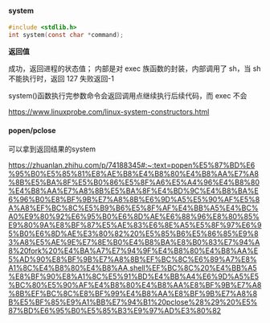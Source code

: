 #### system

```c
#include <stdlib.h>
int system(const char *command);
```

**返回值**

成功，返回进程的状态值；
内部是对 exec 族函数的封装，内部调用了 sh，当 sh 不能执行时，返回 127
失败返回-1

system()函数执行完参数命令会返回调用点继续执行后续代码，而 exec 不会

https://www.linuxprobe.com/linux-system-constructors.html


#### popen/pclose

可以拿到返回结果的system

https://zhuanlan.zhihu.com/p/74188345#:~:text=popen%E5%87%BD%E6%95%B0%E5%85%81%E8%AE%B8%E4%B8%80%E4%B8%AA%E7%A8%8B%E5%BA%8F%E5%B0%86%E5%8F%A6%E5%A4%96%E4%B8%80%E4%B8%AA%E7%A8%8B%E5%BA%8F%E4%BD%9C%E4%B8%BA%E6%96%B0%E8%BF%9B%E7%A8%8B%E6%9D%A5%E5%90%AF%E5%8A%A8%EF%BC%8C%E5%B9%B6%E5%8F%AF%E4%BB%A5%E4%BC%A0%E9%80%92%E6%95%B0%E6%8D%AE%E6%88%96%E8%80%85%E9%80%9A%E8%BF%87%E5%AE%83%E6%8E%A5%E5%8F%97%E6%95%B0%E6%8D%AE%E3%80%82%20%E5%85%B6%E5%86%85%E9%83%A8%E5%AE%9E%E7%8E%B0%E4%B8%BA%E8%B0%83%E7%94%A8%20fork%20%E4%BA%A7%E7%94%9F%E4%B8%80%E4%B8%AA%E5%AD%90%E8%BF%9B%E7%A8%8B%EF%BC%8C%E6%89%A7%E8%A1%8C%E4%B8%80%E4%B8%AA,shell%EF%BC%8C%20%E4%BB%A5%E8%BF%90%E8%A1%8C%E5%91%BD%E4%BB%A4%E6%9D%A5%E5%BC%80%E5%90%AF%E4%B8%80%E4%B8%AA%E8%BF%9B%E7%A8%8B%EF%BC%8C%E8%BF%99%E4%B8%AA%E8%BF%9B%E7%A8%8B%E5%BF%85%E9%A1%BB%E7%94%B1%20pclose%28%29%20%E5%87%BD%E6%95%B0%E5%85%B3%E9%97%AD%E3%80%82
